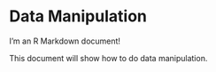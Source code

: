 Data Manipulation
================

I’m an R Markdown document!

This document will show how to do data manipulation.
